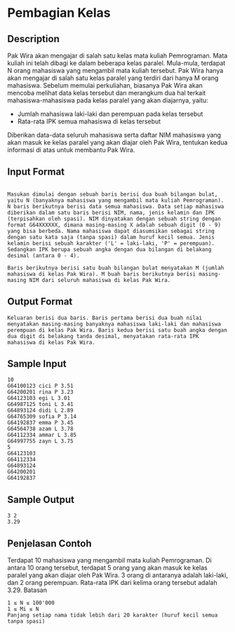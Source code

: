 # Pembagian Kelas

## Description

Pak Wira akan mengajar di salah satu kelas mata kuliah Pemrograman. Mata kuliah ini telah dibagi ke dalam beberapa kelas paralel. Mula-mula, terdapat N orang mahasiswa yang mengambil mata kuliah tersebut. Pak Wira hanya akan mengajar di salah satu kelas paralel yang terdiri dari hanya M orang mahasiswa. Sebelum memulai perkuliahan, biasanya Pak Wira akan mencoba melihat data kelas tersebut dan merangkum dua hal terkait mahasiswa-mahasiswa pada kelas paralel yang akan diajarnya, yaitu:

- Jumlah mahasiswa laki-laki dan perempuan pada kelas tersebut
- Rata-rata IPK semua mahasiswa di kelas tersebut

Diberikan data-data seluruh mahasiswa serta daftar NIM mahasiswa yang akan masuk ke kelas paralel yang akan diajar oleh Pak Wira, tentukan kedua informasi di atas untuk membantu Pak Wira.

## Input Format
```

Masukan dimulai dengan sebuah baris berisi dua buah bilangan bulat, yaitu N (banyaknya mahasiswa yang mengambil mata kuliah Pemrograman). N baris berikutnya berisi data semua mahasiswa. Data setiap mahasiswa diberikan dalam satu baris berisi NIM, nama, jenis kelamin dan IPK (terpisahkan oleh spasi). NIM dinyatakan dengan sebuah string dengan format G64XXXXXX, dimana masing-masing X adalah sebuah digit (0 - 9) yang bisa berbeda. Nama mahasiswa dapat diasumsikan sebagai string dengan satu kata saja (tanpa spasi) dalam huruf kecil semua. Jenis kelamin berisi sebuah karakter ('L' = laki-laki, 'P' = perempuan). Sedangkan IPK berupa sebuah angka dengan dua bilangan di belakang desimal (antara 0 - 4). 

Baris berikutnya berisi satu buah bilangan bulat menyatakan M (jumlah mahasiswa di kelas Pak Wira). M buah baris berikutnya berisi masing-masing NIM dari seluruh mahasiswa di kelas Pak Wira. 
```

## Output Format
```
Keluaran berisi dua baris. Baris pertama berisi dua buah nilai menyatakan masing-masing banyaknya mahasiswa laki-laki dan mahasiswa perempuan di kelas Pak Wira. Baris kedua berisi satu buah angka dengan dua digit di belakang tanda desimal, menyatakan rata-rata IPK mahasiswa di kelas Pak Wira. 
```

## Sample Input
```
10
G64100123 cici P 3.51
G64200201 rina P 3.23
G64123103 egi L 3.01
G64987125 toni L 3.41
G64893124 didi L 2.89
G64765309 sofia P 3.14
G64192837 emma P 3.45
G64564738 azam L 3.78
G64112334 ammar L 3.85
G64997755 zayn L 3.75
5
G64123103
G64112334
G64893124
G64200201
G64192837 
```

## Sample Output
```
3 2
3.29

```

## Penjelasan Contoh
Terdapat 10 mahasiswa yang mengambil mata kuliah Pemrograman. Di antara 10 orang tersebut, terdapat 5 orang yang akan masuk ke kelas paralel yang akan diajar oleh Pak Wira. 3 orang di antaranya adalah laki-laki, dan 2 orang perempuan. Rata-rata IPK dari kelima orang tersebut adalah 3.29.
Batasan
```
1 ≤ N ≤ 100'000
1 ≤ Mi ≤ N
Panjang setiap nama tidak lebih dari 20 karakter (huruf kecil semua tanpa spasi)
```